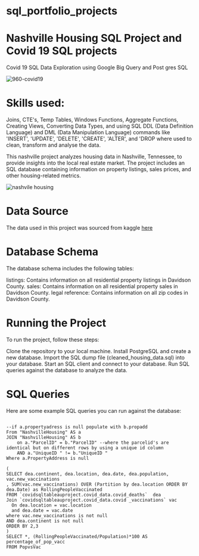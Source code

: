# sql_portfolio_projects
# Nashville Housing SQL Project and Covid 19 SQL projects

Covid 19 SQL Data Exploration using Google Big Query and Post gres SQL

![960-covid19](https://user-images.githubusercontent.com/103274172/227508621-89856c85-3522-4619-8d4f-f76c6b64ce51.jpg)  

# Skills used: 
Joins, CTE's, Temp Tables, Windows Functions, Aggregate Functions, Creating Views, Converting Data Types, and using 
SQL DDL (Data Definition Language) and DML (Data Manipulation Language) commands like 'INSERT', 'UPDATE', 'DELETE', 'CREATE', 'ALTER', and 'DROP where used to clean, transform and analyse the data.

This nashville project analyzes housing data in Nashville, Tennessee, to provide insights into the local real estate market. The project includes an SQL database containing information on property listings, sales prices, and other housing-related metrics.

![nashvile housing](https://user-images.githubusercontent.com/103274172/227508802-8f1b980e-5c08-4909-94e0-dde947ceb329.jpeg)

 # Data Source
The data used in this project was sourced from kaggle [here](https://www.kaggle.com/datasets/tmthyjames/nashville-housing-data)

# Database Schema
The database schema includes the following tables:

listings: Contains information on all residential property listings in Davidson County.
sales: Contains information on all residential property sales in Davidson County.
legal reference: Contains information on all zip codes in Davidson County.

# Running the Project
To run the project, follow these steps:

Clone the repository to your local machine.
Install PostgreSQL and create a new database.
Import the SQL dump file (cleaned_housing_data.sql) into your database.
Start an SQL client and connect to your database.
Run SQL queries against the database to analyze the data.
# SQL Queries
Here are some example SQL queries you can run against the database:

```Select a."ParcelID", a.PropertyAddress, b."ParcelID", b.PropertyAddress, CASE WHEN a.propertyaddress IS NULL THEN b.propertyaddress ELSE a.propertyaddress END AS newadd

--if a.propertyadress is null populate with b.propadd
From "NashvilleHousing" AS a
JOIN "NashvilleHousing" AS b
	on a."ParcelID" = b."ParcelID" --where the parcelid's are identical but on different rows by using a unique id column
	AND a."UniqueID " != b."UniqueID " 
Where a.PropertyAddress is null
```

```With PopvsVac AS 
(
SELECT dea.continent, dea.location, dea.date, dea.population, vac.new_vaccinations
, SUM(vac.new_vaccinations) OVER (Partition by dea.location ORDER BY dea.Date) as RollingPeopleVaccinated
FROM `covidsqltableauproject.covid_data.covid_deaths`  dea
Join `covidsqltableauproject.covid_data.covid _vaccinations` vac
  On dea.location = vac.location
  and dea.date = vac.date
where vac.new_vaccinations is not null 
AND dea.continent is not null 
ORDER BY 2,3
)
SELECT *, (RollingPeopleVaccinated/Population)*100 AS percentage_of_pop_vacc
FROM PopvsVac
```
